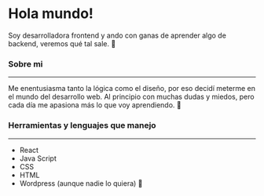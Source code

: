 # Hola mundo!


Soy desarrolladora frontend y ando con ganas de aprender algo de backend, veremos qué tal sale. :muscle:


### Sobre mi
-----

Me enentusiasma tanto la lógica como el diseño, por eso decidí meterme en el mundo del desarrollo web. Al principio con muchas dudas y miedos, pero cada día me apasiona más lo que voy aprendiendo. :purple_heart:

### Herramientas y lenguajes que manejo
-----
- React
- Java Script
- CSS
- HTML
- Wordpress (aunque nadie lo quiera) :see_no_evil:	

